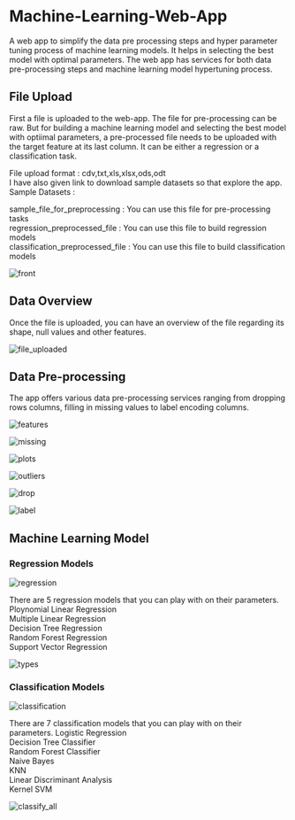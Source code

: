 # Machine-Learning-Web-App
A web app to simplify the data pre processing steps and hyper parameter tuning process of machine learning models. It helps in selecting the best model with optimal parameters.
The web app has services for both data pre-processing steps and machine learning model hypertuning process.

## File Upload
First a file is uploaded to the web-app. The file for pre-processing can be raw. But for building a machine learning model and selecting the best model with optiimal parameters, a pre-processed file needs to be uploaded with the target feature at its last column. It can be either a regression or a classification task.

File upload format : cdv,txt,xls,xlsx,ods,odt<br />
I have also given link to download sample datasets so that explore the app.<br />
Sample Datasets :

sample_file_for_preprocessing    : You can use this file for pre-processing tasks <br />
regression_preprocessed_file     : You can use this file to build regression models <br />
classification_preprocessed_file : You can use this file to build classification models <br />


![front](https://user-images.githubusercontent.com/72215169/171049013-9d06a1fd-c22f-48ce-a2b3-6209225681c8.jpg)


## Data Overview

Once the file is uploaded, you can have an overview of the file regarding its shape, null values and other features. <br />

![file_uploaded](https://user-images.githubusercontent.com/72215169/171049028-a1b4eaa3-0bd7-4117-adfc-9d45d692f763.jpg)


## Data Pre-processing

The app offers various data pre-processing services ranging from dropping rows columns, filling in missing values to label encoding columns.


![features](https://user-images.githubusercontent.com/72215169/171049041-cee8be8b-0d42-43ed-ab68-d56520fdbb3e.jpg)


![missing](https://user-images.githubusercontent.com/72215169/171049048-920c071a-11c0-487e-b6f5-a5a7b8d6b3ce.jpg)





![plots](https://user-images.githubusercontent.com/72215169/171049057-f201885b-5664-4ba6-9a9d-268c55c91bbc.jpg)




![outliers](https://user-images.githubusercontent.com/72215169/171049067-3d34dd59-8a6f-4535-8bbf-41185c06aba1.jpg)




![drop](https://user-images.githubusercontent.com/72215169/171049087-342a35a7-b995-40fe-9121-5e835472ce80.jpg)




![label](https://user-images.githubusercontent.com/72215169/171049091-d9b012d8-6bb4-4fef-a7ab-515e6c172b86.jpg)


## Machine Learning Model

### Regression Models

![regression](https://user-images.githubusercontent.com/72215169/171049099-fddbd181-e224-4583-9ec4-298f14359ec2.jpg)

There are 5 regression models that you can play with on their parameters.
Ploynomial Linear Regression <br />
Multiple Linear Regression <br />
Decision Tree Regression <br />
Random Forest Regression <br />
Support Vector Regression <br />

![types](https://user-images.githubusercontent.com/72215169/171049119-cd1a0075-4faf-48e8-aa63-1e0c99d7a41d.jpg)

### Classification Models


![classification](https://user-images.githubusercontent.com/72215169/171049126-a55ca6d2-adec-447b-a4cc-c0ed06664ebb.jpg)

There are 7 classification models that you can play with on their parameters.
Logistic Regression <br />
Decision Tree Classifier <br />
Random Forest Classifier <br />
Naive Bayes <br />
KNN <br />
Linear Discriminant Analysis <br />
Kernel SVM <br />

![classify_all](https://user-images.githubusercontent.com/72215169/171049142-cc44ef00-069e-4899-b101-7620bd2f6bca.jpg)






